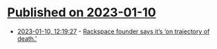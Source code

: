 # [Published on 2023-01-10](index.md)

* [2023-01-10, 12:19:27](https://news.ycombinator.com/item?id=34323674) - [Rackspace founder says it’s ‘on trajectory of death.’](https://www.expressnews.com/business/article/Rackspace-Yoo-ransomware-attack-17703197.php)
